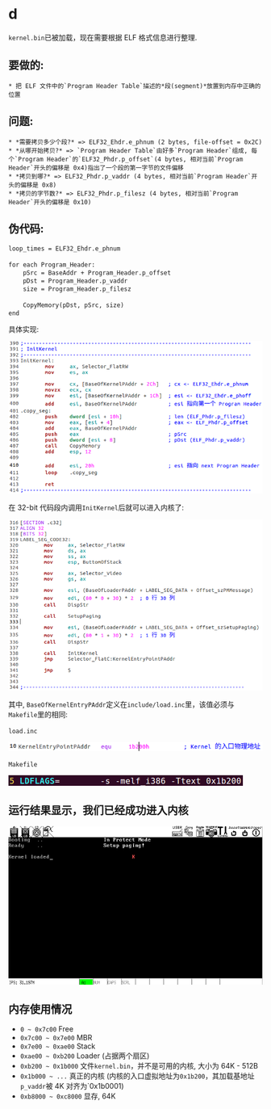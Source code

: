 # d
`kernel.bin`已被加载，现在需要根据 ELF 格式信息进行整理.

## 要做的:
    * 把 ELF 文件中的`Program Header Table`描述的*段(segment)*放置到内存中正确的位置

## 问题:
    * *需要拷贝多少个段?* => ELF32_Ehdr.e_phnum (2 bytes, file-offset = 0x2C)
    * *从哪开始拷贝?* => `Program Header Table`由好多`Program Header`组成, 每个`Program Header`的`ELF32_Phdr.p_offset`(4 bytes, 相对当前`Program Header`开头的偏移是 0x4)指出了一个段的第一字节的文件偏移
    * *拷贝到哪?* => ELF32_Phdr.p_vaddr (4 bytes, 相对当前`Program Header`开头的偏移是 0x8)
    * *拷贝的字节数?* => ELF32_Phdr.p_filesz (4 bytes, 相对当前`Program Header`开头的偏移是 0x10)

## 伪代码:
```
loop_times = ELF32_Ehdr.e_phnum

for each Program_Header:
    pSrc = BaseAddr + Program_Header.p_offset
    pDst = Program_Header.p_vaddr
    size = Program_Header.p_filesz
    
    CopyMemory(pDst, pSrc, size)
end
```
具体实现:

![initkernel](screenshot/initkernel.png)

在 32-bit 代码段内调用`InitKernel`后就可以进入内核了:

![code32](screenshot/code32.png)

其中, `BaseOfKernelEntryPAddr`定义在`include/load.inc`里，该值必须与`Makefile`里的相同:

`load.inc`

![krnlentry](screenshot/krnlentry.png)

`Makefile`

![ld_arg](screenshot/ld_arg.png)

## 运行结果显示，我们已经成功进入内核
![d](screenshot/d.png)

## 内存使用情况
* `0 ~ 0x7c00` Free
* `0x7c00 ~ 0x7e00` MBR
* `0x7e00 ~ 0xae00` Stack
* `0xae00 ~ 0xb200` Loader (占据两个扇区)
* `0xb200 ~ 0x1b000` 文件`kernel.bin`，并不是可用的内核, 大小为 64K - 512B
* `0x1b000 ~ ...` 真正的内核 (内核的入口虚拟地址为`0x1b200`，其加载基地址`p_vaddr`被 4K 对齐为`0x1b0001)
* `0xb8000 ~ 0xc8000` 显存, 64K